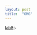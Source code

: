 ```yaml
---
layout: post
title:  "OMG"
---
```

[lab8](https://github.com/timesama/bgu-physical-chemistry-lab8/blob/main/bgu-physical-chemistry-lab8.ipynb)s

